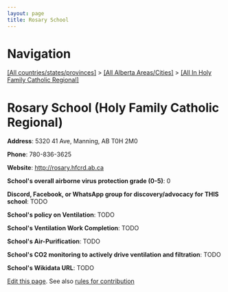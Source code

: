 ```yaml
---
layout: page
title: Rosary School
---
```

# Navigation

[[All countries/states/provinces]](../../..) > [[All Alberta Areas/Cities]](../..) > [[All In Holy Family Catholic Regional]](..)

# Rosary School (Holy Family Catholic Regional)

**Address**: 5320 41 Ave, Manning, AB T0H 2M0

**Phone**: 780-836-3625

**Website**: <http://rosary.hfcrd.ab.ca>

**School's overall airborne virus protection grade (0-5)**: 0

**Discord, Facebook, or WhatsApp group for discovery/advocacy for THIS school**: TODO

**School's policy on Ventilation**: TODO

**School's Ventilation Work Completion**: TODO

**School's Air-Purification**: TODO

**School's CO2 monitoring to actively drive ventilation and filtration**: TODO

**School's Wikidata URL**: TODO


[Edit this page](https://github.com/ventilate-schools/AB/edit/main/./Holy_Family_Catholic_Regional/Rosary_School.md). See also [rules for contribution](../../../contribution-rules/)